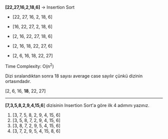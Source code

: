 **[22,27,16,2,18,6]** -> Insertion Sort

* [22, 27, 16, 2, 18, 6]

* [16, 22, 27, 2, 18, 6]
* [2, 16, 22, 27, 18, 6]
* [2, 16, 18, 22, 27, 6]
* [2, 6, 16, 18, 22, 27]



Time Complexity: O(n<sup>2</sup>)



Dizi sıralandıktan sonra 18 sayısı average case sayılır çünkü dizinin ortasındadır.

[2, 6, 16, **18**, 22, 27]



________________________



**[7,3,5,8,2,9,4,15,6**] dizisinin Insertion Sort'a göre ilk 4 adımını yazınız.

1) [3, 7, 5, 8, 2, 9, 4, 15, 6]
2) [3, 5, 8, 7, 2, 9, 4, 15, 6]
3) [3, 8, 7, 2, 9, 5, 4, 15, 6]
4) [3, 7, 2, 9, 5, 4, 15, 8, 6]